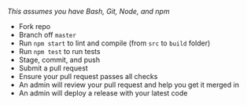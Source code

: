 _This assumes you have Bash, Git, Node, and npm_

- Fork repo
- Branch off `master`
- Run `npm start` to lint and compile (from `src` to `build` folder)
- Run `npm test` to run tests
- Stage, commit, and push
- Submit a pull request
- Ensure your pull request passes all checks
- An admin will review your pull request and help you get it merged in
- An admin will deploy a release with your latest code
